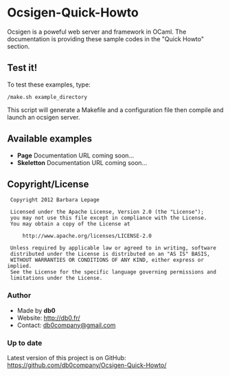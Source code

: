 Ocsigen-Quick-Howto
===================

Ocsigen is a poweful web server and framework in OCaml.
The documentation is providing these sample codes in the "Quick Howto" section.


## Test it!

To test these examples, type:

    /make.sh example_directory

This script will generate a Makefile and a configuration file then compile
and launch an ocsigen server.


## Available examples

* __Page__
  Documentation URL coming soon...
* __Skeletton__
  Documentation URL coming soon...


## Copyright/License


     Copyright 2012 Barbara Lepage
  
     Licensed under the Apache License, Version 2.0 (the "License");
     you may not use this file except in compliance with the License.
     You may obtain a copy of the License at
  
         http://www.apache.org/licenses/LICENSE-2.0
  
     Unless required by applicable law or agreed to in writing, software
     distributed under the License is distributed on an "AS IS" BASIS,
     WITHOUT WARRANTIES OR CONDITIONS OF ANY KIND, either express or implied.
     See the License for the specific language governing permissions and
     limitations under the License.


### Author

* Made by __db0__
* Website: http://db0.fr/
* Contact: db0company@gmail.com


### Up to date

Latest version of this project is on GitHub:
https://github.com/db0company/Ocsigen-Quick-Howto/
